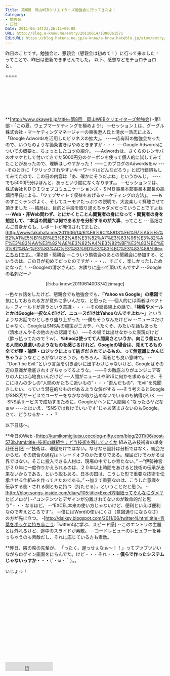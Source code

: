 ```yaml
---
Title: 第8回　岡山WEBクリエイターズ勉強会に行ってきたよ！
Category:
- 勉強会
- 日誌
Date: 2011-06-14T23:26:11+09:00
URL: http://blog.a-know.me/entry/20110614/1308061571
EditURL: https://blog.hatena.ne.jp/a-know/a-know.hateblo.jp/atom/entry/12921228815727979621
---
```



昨日のことです。勉強会と、懇親会（懇親会は初めて！）に行って来ました！　ってことで、昨日は更新できませんでした。
以下、感想などをチョロチョロと。

====

<script async src="//pagead2.googlesyndication.com/pagead/js/adsbygoogle.js"></script>
<!-- article-top -->
<ins class="adsbygoogle"
     style="display:inline-block;width:728px;height:90px"
     data-ad-client="ca-pub-3463034538369189"
     data-ad-slot="8367620130"></ins>
<script>
(adsbygoogle = window.adsbygoogle || []).push({});
</script>


**[http://www.okaweb.jp/:title=第8回　岡山WEBクリエイターズ勉強会]
-第1部・「この夏、ウェブマーケティングを極めよう!」
--セッション１は、グーグル株式会社・マーケティングマネージャーの東後澄人氏と清水一浩氏による、「Google Adwordsを活用したビジネスの拡大」。
---一応有料の勉強会だったので、いつものような箇条書きはやめときますが・・・
---Google Adwordsについての概要と、ちょっとしたコツの紹介。
---Adwordsは、さくらのレンサバのオマケとして付いてきてた5000円分のクーポンを使って個人的に試してみてたことがあったので、理解はしやすかった！
----このブログのAdwordsをｗ
----そのときに「クリックされやすいキーワードはどんなだろう」と試行錯誤もしてみてたので、この日の内容は「あ、確かにそうだよね」というかんじ。
----でも5000円分はほんと、あっという間になくなります。。
--セッション２は、株式会社ＫＤＤＩウェブコミュニケーションズ・ＳＭＢ事業本部事業本部長の高畑哲平氏による、「ウェブサイトで収益をあげるマーケティングの方法」。
---ものすごくテンポよく、そしてユーモアたっぷりの説明で、大変楽しく拝聴させて頂きました
---結局は、目的と手段を取り違えちゃダメだっていうことですよね
---<span class="deco" style="font-weight:bold;">Web・非Web問わず、とにかくとことん閲覧者の身になって・閲覧者の身を想定して、“本当の問題”は何であるかを分析するのが大事</span>、ってこと
---高畑さんご自身からも、レポートが発信されてました。[http://www.takahata.me/2011/06/14/6%E6%9C%8813%E6%97%A5%E5%B2%A1%E5%B1%B1%E3%82%A6%E3%82%A7%E3%83%96%E3%82%AF%E3%83%AA%E3%82%A8%E3%82%A4%E3%82%BF%E3%83%BC%E3%82%BA-%E3%83%AC%E3%83%9D%E3%83%BC%E3%83%88/:title=こちら]です。
-第2部・懇親会
--こういう勉強会のあとの懇親会に参加する、というのは、この日が初めてだったのですが・・・、、すごく、楽しかったしためになった！
--Googleの清水さんに、お隣りに座って頂いたんです♪
---Googleの名刺だー♪

<div align=center>[f:id:a-know:20110614003742j:image]</div>

--色々お話をしたけど、懇親会でも勉強会でも、<span class="deco" style="font-weight:bold;">「Yahoo vs Google」の構図</span>で気にしておられる方が意外に多いんだな、と思った
---個人的には両者はベクトル・フィールドが違うという意識・・・
--その延長線上の話で、「<span class="deco" style="font-weight:bold;">検索やメールとかはGoogle一択なんだけど、ニュースだけはYahooなんですよね〜</span>」というようなお話でひとしきり盛り上がった
---僕もそうなんだけどｗ
--ニュースだけじゃなく、GoogleはSNS系の施策がニガテ、へたくそ、みたいな話もあった（清水さんやその他の方の認識でも）
---その場では出せなかった表現だけど（酔っ払ってたので？ｗ）、<span class="deco" style="font-weight:bold;">Yahooは使ってて人間臭さというか、向こう側にいる人間の息遣いのようなものを感じるけれど、Googleの場合は、見えてるもの全てが理・論理・ロジックによって紡ぎだされているもの、って無意識にかんじちゃう</span>ようなところがないだろうか。もちろん、両者とも良い意味で。
---“Don't be Evil.”という言葉を引き合いに出すわけじゃないけど、Googleはその辺の意識が徹底されすぎちゃってるような。
----その徹底ぶりがエンジニア寄りの人には心地良いんだけど
---人間がニュースやSNSに何かを求めるとき、そこにほんの少しの“人間のかたちに近いもの”・・・“歪んだもの”、“Evil”を見聞きしたい、っていう潜在的なものがあるような気がする
---そう考えるとGoogleがSNS系サービスでユーザーをなかなか取り込めないでいるのも納得がいく
----SNS系サービスで成功するために、Googleがヘンに“人間臭く”なったらヤだなぁｗ
----とはいえ、“SNSでは負けでいいです”じゃあ済まさないのもGoogle。さて、どうなるか・・・？


以下日誌〜。


**今日のWeb
-[http://kumikomigijutsu.cocolog-nifty.com/blog/2011/06/post-573b.html:title=技術の継続性：どう技術を残していくか 組み込み技術者の単身赴任日記]
--“技術は、理屈だけではない。なぜなら設計は分析ではなく、統合だからだ。その統合の過程はトレードオフのかたまりである。理屈だけでわかる世界ではない。そこに投入できる人材は、現場の中でしか育たない。”
--“伊勢神宮が２０年に一度作りかえられるのは、２０年以上時間をあけると技術の伝承が出来ないからである、という説もある。日本の国は、こうした形で重要な技術を伝承させる仕組みを作ってきたのである。”
--加えて重要なのは、こうした意識を伝承する側・される側ともに持つ（持たせる），ということだと思う。
-[http://blog.songs-inside.com/diary/105:title=Excel方眼紙ってそんなにダメ？  ヒビノログ]
--“コンテンツとデザインが分離されてないのが致命的だと思う”・・・なるほど。
--“EXCEL本来の使い方じゃないけど、便利といえば便利なので考えどころです”。
--僕にはWordの使いにくさ（意図通りにならなさ）の方が先に立つ。
-[http://daiksy.blogspot.com/2011/06/twitter4j.html:title=言葉をポッケに持ち歩こう: Twitter4jに学ぶ&#12289;スピード感]
--このエントリの主題とは外れるけど、途中のスライドが素敵。
--コードレビューのレビュワーを募っちゃうのも素敵だし、それに応じている方も素敵。


**昨日、隣の席の先輩が、
「ったく、遅っせぇなぁ〜！！」ってブツブツいいながらログイン画面をにらんでた。けど・・・それ・・・<span class="deco" style="font-weight:bold;">僕らで作ったシステムじゃないっすか・・・</span>（´・ω・｀）。。


いじょっ！

<script async src="//pagead2.googlesyndication.com/pagead/js/adsbygoogle.js"></script>
<!-- article-bottom2 -->
<ins class="adsbygoogle"
     style="display:inline-block;width:300px;height:250px"
     data-ad-client="ca-pub-3463034538369189"
     data-ad-slot="5274552934"></ins>
<script>
(adsbygoogle = window.adsbygoogle || []).push({});
</script>


<iframe src="http://blog.hatena.ne.jp/a-know/a-know.hateblo.jp/subscribe/iframe" allowtransparency="true" frameborder="0" scrolling="no" width="150" height="28"></iframe>
